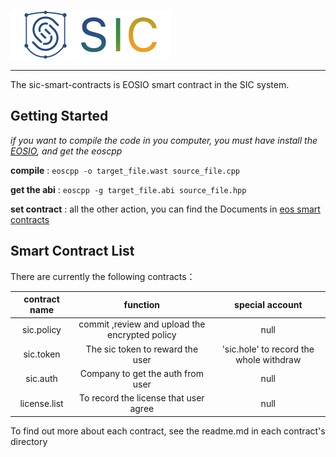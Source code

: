 ![SIC](logo.png)

--------------------

The sic-smart-contracts is EOSIO smart contract in the SIC system.

## Getting Started

*if you want to compile the code in you computer, you must have install the [EOSIO](https://github.com/EOSIO/eos), and get the eoscpp*

**compile** : `eoscpp -o target_file.wast source_file.cpp`

**get the abi** : `eoscpp -g target_file.abi source_file.hpp`

**set contract** : all the other action, you can find the Documents in [eos smart contracts](https://github.com/EOSIO/eos/wiki/Smart%20Contract)

## Smart Contract List

There are currently the following contracts：

| contract name | function | special account |
| :-: | :-: | :-: |
| sic.policy | commit ,review and upload the encrypted policy  | null |
| sic.token | The sic token to reward the user | 'sic.hole' to record the whole withdraw |
| sic.auth | Company to get the auth from user | null |
| license.list | To record the license that user agree | null |

To find out more about each contract, see the readme.md in each contract's directory



